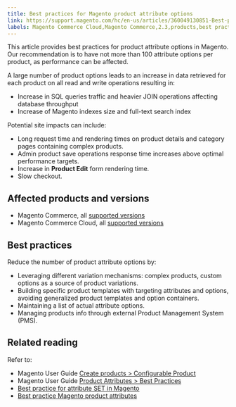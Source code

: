```yaml
---
title: Best practices for Magento product attribute options 
link: https://support.magento.com/hc/en-us/articles/360049130851-Best-practices-for-Magento-product-attribute-options-
labels: Magento Commerce Cloud,Magento Commerce,2.3,products,best practices,2.3.x,2.4,attribute,2.4.x
---
```


This article provides best practices for product attribute options in Magento. Our recommendation is to have not more than 100 attribute options per product, as performance can be affected.

 A large number of product options leads to an increase in data retrieved for each product on all read and write operations resulting in:

 
 * Increase in SQL queries traffic and heavier JOIN operations affecting database throughput
 * Increase of Magento indexes size and full-text search index
 
 Potential site impacts can include:

 
 * Long request time and rendering times on product details and category pages containing complex products.
 * Admin product save operations response time increases above optimal performance targets.
 * Increase in **Product Edit** form rendering time.
 * Slow checkout.
 
 Affected products and versions
------------------------------

 
 * Magento Commerce, all [supported versions](https://magento.com/sites/default/files/magento-software-lifecycle-policy.pdf) 
 * Magento Commerce Cloud, all [supported versions](https://magento.com/sites/default/files/magento-software-lifecycle-policy.pdf) 
 
 Best practices
--------------

 Reduce the number of product attribute options by:

 
 * Leveraging different variation mechanisms: complex products, custom options as a source of product variations.
 * Building specific product templates with targeting attributes and options, avoiding generalized product templates and option containers.
 * Maintaining a list of actual attribute options.
 * Managing products info through external Product Management System (PMS).
 
 Related reading
---------------

 Refer to:

 
 * Magento User Guide [Create products > Configurable Product](https://docs.magento.com/user-guide/catalog/product-create-configurable.html) 
 * Magento User Guide [Product Attributes > Best Practices](https://docs.magento.com/user-guide/catalog/attribute-best-practices.html) 
 * [Best practice for attribute SET in Magento](https://support.magento.com/hc/en-us/articles/360045041092)
 * [Best practice Magento product attributes](https://support.magento.com/hc/en-us/articles/360048256612)
 
  

